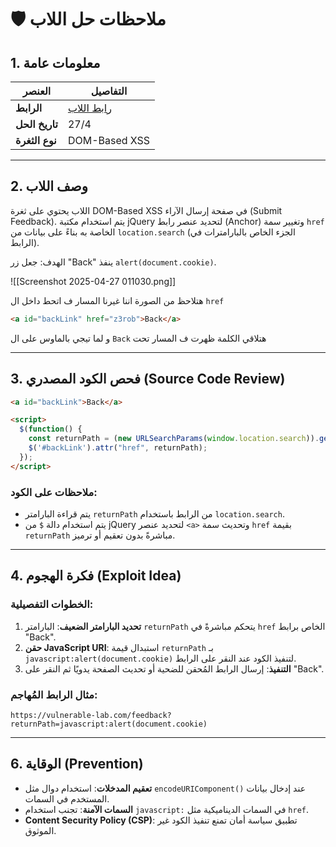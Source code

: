 # 🛡️ ملاحظات حل اللاب

## 1. معلومات عامة

| العنصر         | التفاصيل                                                                                                         |
| -------------- | ---------------------------------------------------------------------------------------------------------------- |
| **الرابط**     | [رابط اللاب](https://portswigger.net/web-security/cross-site-scripting/dom-based/lab-jquery-href-attribute-sink) |
| **تاريخ الحل** | 27/4                                                                                                             |
| **نوع الثغرة** | DOM-Based XSS                                                                                                    |

----
## 2. وصف اللاب

اللاب يحتوي على ثغرة DOM-Based XSS في صفحة إرسال الآراء (Submit Feedback). يتم استخدام مكتبة jQuery لتحديد عنصر رابط (Anchor) وتغيير سمة `href` الخاصة به بناءً على بيانات من `location.search` (الجزء الخاص بالبارامترات في الرابط).

الهدف: جعل زر "Back" ينفذ `alert(document.cookie)`.

![[Screenshot 2025-04-27 011030.png]]

هتلاحظ من الصورة اننا غيرنا المسار ف اتحط داخل ال `href`
```html
<a id="backLink" href="z3rob">Back</a>
```

و لما تيجي بالماوس على ال `Back` هتلاقي الكلمة ظهرت ف المسار تحت

---
## 3. فحص الكود المصدري (Source Code Review)

```html
<a id="backLink">Back</a>

<script>
  $(function() {
    const returnPath = (new URLSearchParams(window.location.search)).get('returnPath');
    $('#backLink').attr("href", returnPath);
  });
</script>
```
### ملاحظات على الكود:
- يتم قراءة البارامتر `returnPath` من الرابط باستخدام `location.search`.
- يتم استخدام دالة `$` من jQuery لتحديد عنصر `<a>` وتحديث سمة `href` بقيمة `returnPath` مباشرةً بدون تعقيم أو ترميز.

---
## 4. فكرة الهجوم (Exploit Idea)

### الخطوات التفصيلية:
1. **تحديد البارامتر الضعيف**: البارامتر `returnPath` يتحكم مباشرةً في `href` الخاص برابط "Back".
2. **حقن JavaScript URI**: استبدال قيمة `returnPath` بـ `javascript:alert(document.cookie)` لتنفيذ الكود عند النقر على الرابط.
3. **التنفيذ**: إرسال الرابط المُحقن للضحية أو تحديث الصفحة يدويًا ثم النقر على "Back".

### مثال الرابط المُهاجم:
```
https://vulnerable-lab.com/feedback?returnPath=javascript:alert(document.cookie)
```


---
## 6. الوقاية (Prevention)

- **تعقيم المدخلات**: استخدام دوال مثل `encodeURIComponent()` عند إدخال بيانات المستخدم في السمات.
- **السمات الآمنة**: تجنب استخدام `javascript:` في السمات الديناميكية مثل `href`.
- **Content Security Policy (CSP)**: تطبيق سياسة أمان تمنع تنفيذ الكود غير الموثوق.